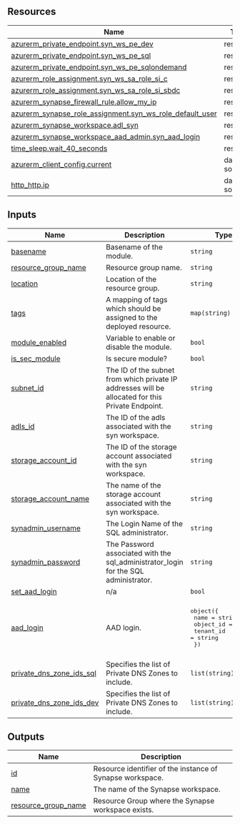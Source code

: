 <!-- BEGIN_TF_DOCS -->
## Resources

| Name | Type |
|------|------|
| [azurerm_private_endpoint.syn_ws_pe_dev](https://registry.terraform.io/providers/hashicorp/azurerm/latest/docs/resources/private_endpoint) | resource |
| [azurerm_private_endpoint.syn_ws_pe_sql](https://registry.terraform.io/providers/hashicorp/azurerm/latest/docs/resources/private_endpoint) | resource |
| [azurerm_private_endpoint.syn_ws_pe_sqlondemand](https://registry.terraform.io/providers/hashicorp/azurerm/latest/docs/resources/private_endpoint) | resource |
| [azurerm_role_assignment.syn_ws_sa_role_si_c](https://registry.terraform.io/providers/hashicorp/azurerm/latest/docs/resources/role_assignment) | resource |
| [azurerm_role_assignment.syn_ws_sa_role_si_sbdc](https://registry.terraform.io/providers/hashicorp/azurerm/latest/docs/resources/role_assignment) | resource |
| [azurerm_synapse_firewall_rule.allow_my_ip](https://registry.terraform.io/providers/hashicorp/azurerm/latest/docs/resources/synapse_firewall_rule) | resource |
| [azurerm_synapse_role_assignment.syn_ws_role_default_user](https://registry.terraform.io/providers/hashicorp/azurerm/latest/docs/resources/synapse_role_assignment) | resource |
| [azurerm_synapse_workspace.adl_syn](https://registry.terraform.io/providers/hashicorp/azurerm/latest/docs/resources/synapse_workspace) | resource |
| [azurerm_synapse_workspace_aad_admin.syn_aad_login](https://registry.terraform.io/providers/hashicorp/azurerm/latest/docs/resources/synapse_workspace_aad_admin) | resource |
| [time_sleep.wait_40_seconds](https://registry.terraform.io/providers/hashicorp/time/latest/docs/resources/sleep) | resource |
| [azurerm_client_config.current](https://registry.terraform.io/providers/hashicorp/azurerm/latest/docs/data-sources/client_config) | data source |
| [http_http.ip](https://registry.terraform.io/providers/hashicorp/http/latest/docs/data-sources/http) | data source |

## Inputs

| Name | Description | Type | Default | Required |
|------|-------------|------|---------|:--------:|
| <a name="input_basename"></a> [basename](#input\_basename) | Basename of the module. | `string` | n/a | yes |
| <a name="input_resource_group_name"></a> [resource\_group\_name](#input\_resource\_group\_name) | Resource group name. | `string` | n/a | yes |
| <a name="input_location"></a> [location](#input\_location) | Location of the resource group. | `string` | n/a | yes |
| <a name="input_tags"></a> [tags](#input\_tags) | A mapping of tags which should be assigned to the deployed resource. | `map(string)` | `{}` | no |
| <a name="input_module_enabled"></a> [module\_enabled](#input\_module\_enabled) | Variable to enable or disable the module. | `bool` | `true` | no |
| <a name="input_is_sec_module"></a> [is\_sec\_module](#input\_is\_sec\_module) | Is secure module? | `bool` | `true` | no |
| <a name="input_subnet_id"></a> [subnet\_id](#input\_subnet\_id) | The ID of the subnet from which private IP addresses will be allocated for this Private Endpoint. | `string` | `""` | no |
| <a name="input_adls_id"></a> [adls\_id](#input\_adls\_id) | The ID of the adls associated with the syn workspace. | `string` | n/a | yes |
| <a name="input_storage_account_id"></a> [storage\_account\_id](#input\_storage\_account\_id) | The ID of the storage account associated with the syn workspace. | `string` | n/a | yes |
| <a name="input_storage_account_name"></a> [storage\_account\_name](#input\_storage\_account\_name) | The name of the storage account associated with the syn workspace. | `string` | n/a | yes |
| <a name="input_synadmin_username"></a> [synadmin\_username](#input\_synadmin\_username) | The Login Name of the SQL administrator. | `string` | n/a | yes |
| <a name="input_synadmin_password"></a> [synadmin\_password](#input\_synadmin\_password) | The Password associated with the sql\_administrator\_login for the SQL administrator. | `string` | n/a | yes |
| <a name="input_set_aad_login"></a> [set\_aad\_login](#input\_set\_aad\_login) | n/a | `bool` | `false` | no |
| <a name="input_aad_login"></a> [aad\_login](#input\_aad\_login) | AAD login. | <pre>object({<br>    name      = string<br>    object_id = string<br>    tenant_id = string<br>  })</pre> | <pre>{<br>  "name": "AzureAD Admin",<br>  "object_id": "00000000-0000-0000-0000-000000000000",<br>  "tenant_id": "00000000-0000-0000-0000-000000000000"<br>}</pre> | no |
| <a name="input_private_dns_zone_ids_sql"></a> [private\_dns\_zone\_ids\_sql](#input\_private\_dns\_zone\_ids\_sql) | Specifies the list of Private DNS Zones to include. | `list(string)` | `[]` | no |
| <a name="input_private_dns_zone_ids_dev"></a> [private\_dns\_zone\_ids\_dev](#input\_private\_dns\_zone\_ids\_dev) | Specifies the list of Private DNS Zones to include. | `list(string)` | `[]` | no |

## Outputs

| Name | Description |
|------|-------------|
| <a name="output_id"></a> [id](#output\_id) | Resource identifier of the instance of Synapse workspace. |
| <a name="output_name"></a> [name](#output\_name) | The name of the Synapse workspace. |
| <a name="output_resource_group_name"></a> [resource\_group\_name](#output\_resource\_group\_name) | Resource Group where the Synapse workspace exists. |
<!-- END_TF_DOCS -->